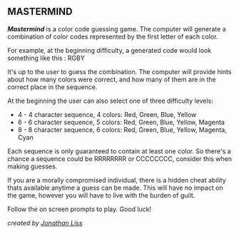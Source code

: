 ## MASTERMIND

  ***Mastermind*** is a color code guessing game.  The computer will generate
  a combination of color codes represented by the first letter of each color.

  For example, at the beginning difficulty, a generated code would look
  something like this : RGBY

  It's up to the user to guess the combination.  The computer will provide
  hints about how many colors were correct, and how many of them are in the
  correct place in the sequence.

  At the beginning the user can also select one of three difficulty levels:
  * 4 - 4 character sequence, 4 colors: Red, Green, Blue, Yellow
  * 6 - 6 character sequence, 5 colors: Red, Green, Blue, Yellow, Magenta
  * 8 - 8 character sequence, 6 colors: Red, Green, Blue, Yellow, Magenta, Cyan



  Each sequence is only guaranteed to contain at least one color.  So there's a chance a sequence could be RRRRRRRR or CCCCCCCC, consider this when making guesses.

  If you are a morally compromised individual, there is a hidden cheat ability thats available anytime a guess can be made.  This will have no impact on the game, however you will have to live with the burden of guilt.

  Follow the on screen prompts to play. Good luck!


  *created by [Jonathan Liss](github.com/jdliss)*
